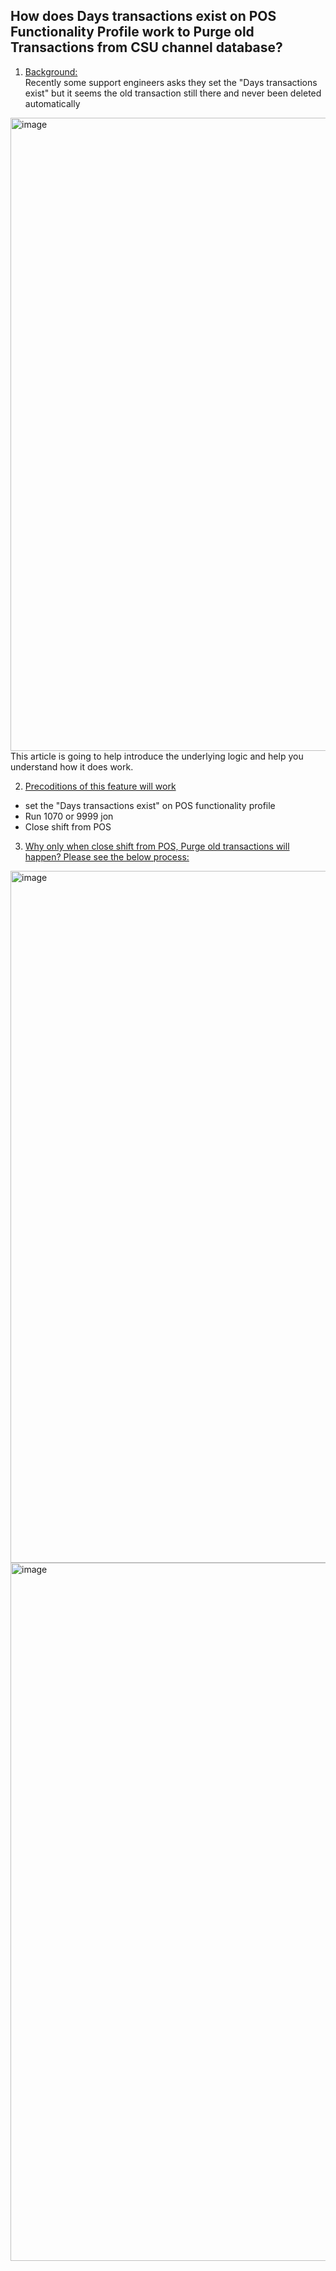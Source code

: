 ##  How does Days transactions exist on POS Functionality Profile work to Purge old Transactions from CSU channel database?

1. <ins>Background:</ins><br/>
Recently some support engineers asks they set the "Days transactions exist" but it seems the old transaction still there and never been deleted automatically<br/>
<img width="1013" alt="image" src="https://github.com/zhangguanghuib/NewCommerceSDK/assets/14832260/ede5dbb3-deb4-4187-87bf-582f2e85f7ac">
<br/>
This article is going to help introduce the underlying logic and help you understand how it does work.<br/>

2. <ins>Precoditions of this feature will work<ins>
* set the "Days transactions exist" on POS  functionality profile
* Run 1070 or 9999 jon
* Close shift from POS

3. <ins>Why only when close shift from POS, Purge old transactions will happen?   Please see the below process:<ins><br/>
<img width="1107" alt="image" src="https://github.com/zhangguanghuib/NewCommerceSDK/assets/14832260/7f614090-eef2-4c1b-a2fd-700ad2d506a6">
<img width="1117" alt="image" src="https://github.com/zhangguanghuib/NewCommerceSDK/assets/14832260/f50442d4-f456-4a79-93db-33527db3ff59">

